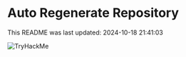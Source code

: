 # Auto Regenerate Repository

This README was last updated: 2024-10-18 21:41:03

 ![TryHackMe](https://tryhackme.com/badge/533634)
